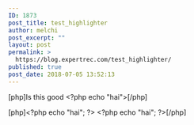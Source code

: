 ```yaml
---
ID: 1873
post_title: test_highlighter
author: melchi
post_excerpt: ""
layout: post
permalink: >
  https://blog.expertrec.com/test_highlighter/
published: true
post_date: 2018-07-05 13:52:13
---
```

<!--more-->

[php]Is this good &lt;?php echo &quot;hai&quot;&gt;[/php]

[php]&lt;?php echo &quot;hai&quot;; ?&gt;
&lt;?php echo &quot;hai&quot;; ?&gt;[/php]<code></code>

<pre class="lang:php decode:true" title="Testing"><?php echo "hai"; ?>
<?php echo "hai"; ?></pre>